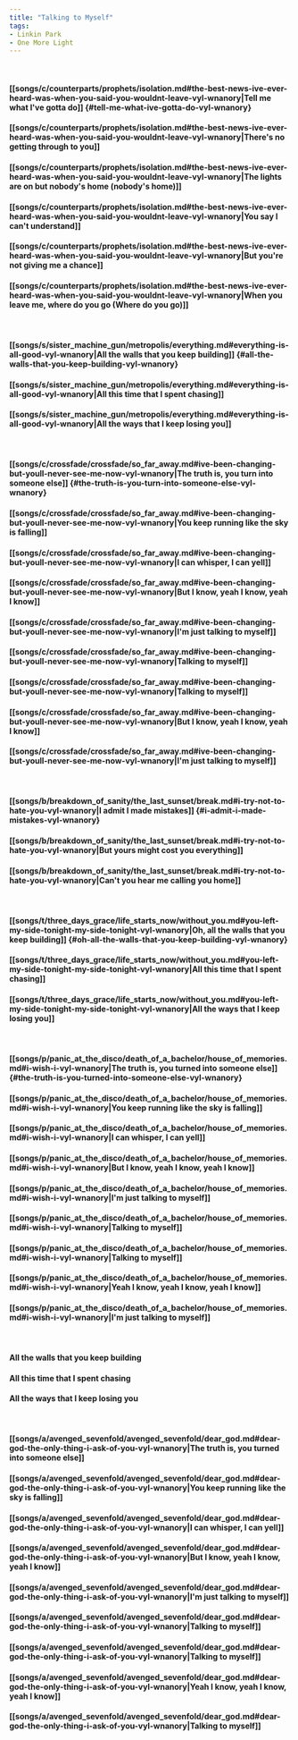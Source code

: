 ```yaml
---
title: "Talking to Myself"
tags:
- Linkin Park
- One More Light
---
```

&nbsp;
#### [[songs/c/counterparts/prophets/isolation.md#the-best-news-ive-ever-heard-was-when-you-said-you-wouldnt-leave-vyl-wnanory|Tell me what I've gotta do]] {#tell-me-what-ive-gotta-do-vyl-wnanory}
#### [[songs/c/counterparts/prophets/isolation.md#the-best-news-ive-ever-heard-was-when-you-said-you-wouldnt-leave-vyl-wnanory|There's no getting through to you]]
#### [[songs/c/counterparts/prophets/isolation.md#the-best-news-ive-ever-heard-was-when-you-said-you-wouldnt-leave-vyl-wnanory|The lights are on but nobody's home (nobody's home)]]
#### [[songs/c/counterparts/prophets/isolation.md#the-best-news-ive-ever-heard-was-when-you-said-you-wouldnt-leave-vyl-wnanory|You say I can't understand]]
#### [[songs/c/counterparts/prophets/isolation.md#the-best-news-ive-ever-heard-was-when-you-said-you-wouldnt-leave-vyl-wnanory|But you're not giving me a chance]]
#### [[songs/c/counterparts/prophets/isolation.md#the-best-news-ive-ever-heard-was-when-you-said-you-wouldnt-leave-vyl-wnanory|When you leave me, where do you go (Where do you go)]]
&nbsp;
#### [[songs/s/sister_machine_gun/metropolis/everything.md#everything-is-all-good-vyl-wnanory|All the walls that you keep building]] {#all-the-walls-that-you-keep-building-vyl-wnanory}
#### [[songs/s/sister_machine_gun/metropolis/everything.md#everything-is-all-good-vyl-wnanory|All this time that I spent chasing]]
#### [[songs/s/sister_machine_gun/metropolis/everything.md#everything-is-all-good-vyl-wnanory|All the ways that I keep losing you]]
&nbsp;
#### [[songs/c/crossfade/crossfade/so_far_away.md#ive-been-changing-but-youll-never-see-me-now-vyl-wnanory|The truth is, you turn into someone else]] {#the-truth-is-you-turn-into-someone-else-vyl-wnanory}
#### [[songs/c/crossfade/crossfade/so_far_away.md#ive-been-changing-but-youll-never-see-me-now-vyl-wnanory|You keep running like the sky is falling]]
#### [[songs/c/crossfade/crossfade/so_far_away.md#ive-been-changing-but-youll-never-see-me-now-vyl-wnanory|I can whisper, I can yell]]
#### [[songs/c/crossfade/crossfade/so_far_away.md#ive-been-changing-but-youll-never-see-me-now-vyl-wnanory|But I know, yeah I know, yeah I know]]
#### [[songs/c/crossfade/crossfade/so_far_away.md#ive-been-changing-but-youll-never-see-me-now-vyl-wnanory|I'm just talking to myself]]
#### [[songs/c/crossfade/crossfade/so_far_away.md#ive-been-changing-but-youll-never-see-me-now-vyl-wnanory|Talking to myself]]
#### [[songs/c/crossfade/crossfade/so_far_away.md#ive-been-changing-but-youll-never-see-me-now-vyl-wnanory|Talking to myself]]
#### [[songs/c/crossfade/crossfade/so_far_away.md#ive-been-changing-but-youll-never-see-me-now-vyl-wnanory|But I know, yeah I know, yeah I know]]
#### [[songs/c/crossfade/crossfade/so_far_away.md#ive-been-changing-but-youll-never-see-me-now-vyl-wnanory|I'm just talking to myself]]
&nbsp;
#### [[songs/b/breakdown_of_sanity/the_last_sunset/break.md#i-try-not-to-hate-you-vyl-wnanory|I admit I made mistakes]] {#i-admit-i-made-mistakes-vyl-wnanory}
#### [[songs/b/breakdown_of_sanity/the_last_sunset/break.md#i-try-not-to-hate-you-vyl-wnanory|But yours might cost you everything]]
#### [[songs/b/breakdown_of_sanity/the_last_sunset/break.md#i-try-not-to-hate-you-vyl-wnanory|Can't you hear me calling you home]]
&nbsp;
#### [[songs/t/three_days_grace/life_starts_now/without_you.md#you-left-my-side-tonight-my-side-tonight-vyl-wnanory|Oh, all the walls that you keep building]] {#oh-all-the-walls-that-you-keep-building-vyl-wnanory}
#### [[songs/t/three_days_grace/life_starts_now/without_you.md#you-left-my-side-tonight-my-side-tonight-vyl-wnanory|All this time that I spent chasing]]
#### [[songs/t/three_days_grace/life_starts_now/without_you.md#you-left-my-side-tonight-my-side-tonight-vyl-wnanory|All the ways that I keep losing you]]
&nbsp;
#### [[songs/p/panic_at_the_disco/death_of_a_bachelor/house_of_memories.md#i-wish-i-vyl-wnanory|The truth is, you turned into someone else]] {#the-truth-is-you-turned-into-someone-else-vyl-wnanory}
#### [[songs/p/panic_at_the_disco/death_of_a_bachelor/house_of_memories.md#i-wish-i-vyl-wnanory|You keep running like the sky is falling]]
#### [[songs/p/panic_at_the_disco/death_of_a_bachelor/house_of_memories.md#i-wish-i-vyl-wnanory|I can whisper, I can yell]]
#### [[songs/p/panic_at_the_disco/death_of_a_bachelor/house_of_memories.md#i-wish-i-vyl-wnanory|But I know, yeah I know, yeah I know]]
#### [[songs/p/panic_at_the_disco/death_of_a_bachelor/house_of_memories.md#i-wish-i-vyl-wnanory|I'm just talking to myself]]
#### [[songs/p/panic_at_the_disco/death_of_a_bachelor/house_of_memories.md#i-wish-i-vyl-wnanory|Talking to myself]]
#### [[songs/p/panic_at_the_disco/death_of_a_bachelor/house_of_memories.md#i-wish-i-vyl-wnanory|Talking to myself]]
#### [[songs/p/panic_at_the_disco/death_of_a_bachelor/house_of_memories.md#i-wish-i-vyl-wnanory|Yeah I know, yeah I know, yeah I know]]
#### [[songs/p/panic_at_the_disco/death_of_a_bachelor/house_of_memories.md#i-wish-i-vyl-wnanory|I'm just talking to myself]]
&nbsp;
#### All the walls that you keep building
#### All this time that I spent chasing
#### All the ways that I keep losing you
&nbsp;
#### [[songs/a/avenged_sevenfold/avenged_sevenfold/dear_god.md#dear-god-the-only-thing-i-ask-of-you-vyl-wnanory|The truth is, you turned into someone else]]
#### [[songs/a/avenged_sevenfold/avenged_sevenfold/dear_god.md#dear-god-the-only-thing-i-ask-of-you-vyl-wnanory|You keep running like the sky is falling]]
#### [[songs/a/avenged_sevenfold/avenged_sevenfold/dear_god.md#dear-god-the-only-thing-i-ask-of-you-vyl-wnanory|I can whisper, I can yell]]
#### [[songs/a/avenged_sevenfold/avenged_sevenfold/dear_god.md#dear-god-the-only-thing-i-ask-of-you-vyl-wnanory|But I know, yeah I know, yeah I know]]
#### [[songs/a/avenged_sevenfold/avenged_sevenfold/dear_god.md#dear-god-the-only-thing-i-ask-of-you-vyl-wnanory|I'm just talking to myself]]
#### [[songs/a/avenged_sevenfold/avenged_sevenfold/dear_god.md#dear-god-the-only-thing-i-ask-of-you-vyl-wnanory|Talking to myself]]
#### [[songs/a/avenged_sevenfold/avenged_sevenfold/dear_god.md#dear-god-the-only-thing-i-ask-of-you-vyl-wnanory|Talking to myself]]
#### [[songs/a/avenged_sevenfold/avenged_sevenfold/dear_god.md#dear-god-the-only-thing-i-ask-of-you-vyl-wnanory|Yeah I know, yeah I know, yeah I know]]
#### [[songs/a/avenged_sevenfold/avenged_sevenfold/dear_god.md#dear-god-the-only-thing-i-ask-of-you-vyl-wnanory|Talking to myself]]
